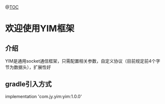 @[TOC](YIM框架)

# 欢迎使用YIM框架


## 介绍

YIM是通用socket通信框架，只需配置相关参数，自定义协议（目前规定前4个字节为数据头），扩展性好

## gradle引入方式
 implementation 'com.jy.yim:yim:1.0.0'






